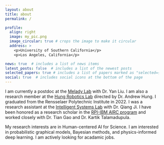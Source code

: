 ```yaml
---
layout: about
title: about
permalink: /

profile:
  align: right
  image: my_pic.png
  image_circular: true # crops the image to make it circular
  address: >
    <p>University of Southern California</p>
    <p>Los Angeles, California</p>

news: true  # includes a list of news items
latest_posts: false  # includes a list of the newest posts
selected_papers: true # includes a list of papers marked as "selected={true}"
social: true  # includes social icons at the bottom of the page
---
```


I am currently a postdoc at the [Melady Lab](https://melady.usc.edu/) with Dr. Yan Liu. I am also a research member at the [Hung Robotics Lab](https://hungroboticslab.com/) directed by Dr. Andrew Hung. I graduated from the Rensselaer Polytechnic Institute in 2022. I was a research assistant at the [Intelligent Systems Lab](https://sites.ecse.rpi.edu/~cvrl/) with Dr. Qiang Ji. I have been honored as a research scholar in the [RPI-IBM AIRC program](https://airc.rpi.edu/) and worked closely with Dr. Tian Gao and Dr. Kartik Talamadupula.  

My research interests are in Human-centered AI for Science. I am interested in probabilistic graphical models, Bayesian methods, and physics-informed deep learning. I am actively looking for acadamic jobs.
